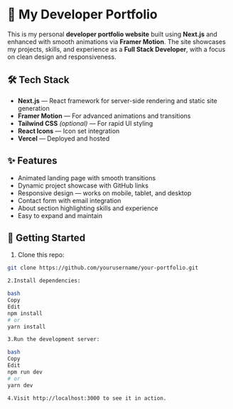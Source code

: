 # 🚀 My Developer Portfolio

This is my personal **developer portfolio website** built using **Next.js** and enhanced with smooth animations via **Framer Motion**. The site showcases my projects, skills, and experience as a **Full Stack Developer**, with a focus on clean design and responsiveness.

## 🛠 Tech Stack

- **Next.js** — React framework for server-side rendering and static site generation
- **Framer Motion** — For advanced animations and transitions
- **Tailwind CSS** *(optional)* — For rapid UI styling
- **React Icons** — Icon set integration
- **Vercel** — Deployed and hosted

## ✨ Features

- Animated landing page with smooth transitions
- Dynamic project showcase with GitHub links
- Responsive design — works on mobile, tablet, and desktop
- Contact form with email integration
- About section highlighting skills and experience
- Easy to expand and maintain

## 🚀 Getting Started

1. Clone this repo:

```bash
git clone https://github.com/yourusername/your-portfolio.git

2.Install dependencies:

bash
Copy
Edit
npm install
# or
yarn install

3.Run the development server:

bash
Copy
Edit
npm run dev
# or
yarn dev

4.Visit http://localhost:3000 to see it in action.
